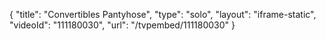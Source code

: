{
    "title": "Convertibles Pantyhose",
    "type": "solo",
    "layout": "iframe-static",
    "videoId": "111180030",
    "url": "\/tvpembed\/111180030"
}